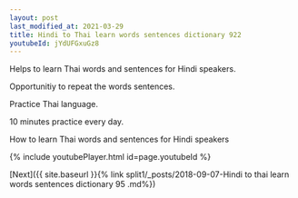 ```yaml
---
layout: post
last_modified_at: 2021-03-29
title: Hindi to Thai learn words sentences dictionary 922 
youtubeId: jYdUFGxuGz8
---
```

 
 
Helps to learn Thai words and sentences for Hindi speakers.

Opportunitiy to repeat the words sentences. 

Practice Thai language. 
 
10 minutes practice every day. 
 
How to learn Thai words and sentences for Hindi speakers 
 
{% include youtubePlayer.html id=page.youtubeId %}
 
 
[Next]({{ site.baseurl }}{% link  split1/_posts/2018-09-07-Hindi to thai learn words sentences dictionary 95 .md%})
 
